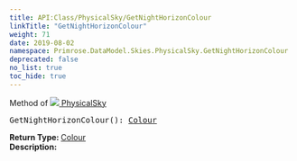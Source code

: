 ```yaml
---
title: API:Class/PhysicalSky/GetNightHorizonColour
linkTitle: "GetNightHorizonColour"
weight: 71
date: 2019-08-02
namespace: Primrose.DataModel.Skies.PhysicalSky.GetNightHorizonColour
deprecated: false
no_list: true
toc_hide: true
---
```

Method of <a href="/docs/api-reference/Class/PhysicalSky"><img src="/icons/silk/sky.png"/>&nbsp;PhysicalSky</a>
<pre class="method-declaration">
GetNightHorizonColour(): <a class="type" href="/docs/api-reference/DataType/Colour">Colour</a></pre>
<b>Return Type: </b>
<a class="type" href="/docs/api-reference/DataType/Colour">Colour</a>
<br/>
<b>Description: </b>